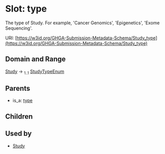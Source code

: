
# Slot: type


The type of Study. For example, 'Cancer Genomics', 'Epigenetics', 'Exome Sequencing'.

URI: [https://w3id.org/GHGA-Submission-Metadata-Schema/Study_type](https://w3id.org/GHGA-Submission-Metadata-Schema/Study_type)


## Domain and Range

[Study](Study.md) &#8594;  <sub>1..1</sub> [StudyTypeEnum](StudyTypeEnum.md)

## Parents

 *  is_a: [type](type.md)

## Children


## Used by

 * [Study](Study.md)
